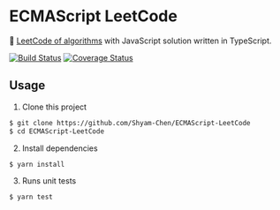# ECMAScript LeetCode

:whale: [LeetCode of algorithms](https://leetcode.com/problemset/algorithms/) with JavaScript solution written in TypeScript.

[![Build Status](https://img.shields.io/circleci/project/github/Shyam-Chen/ECMAScript-LeetCode/master.svg)](https://circleci.com/gh/Shyam-Chen/ECMAScript-LeetCode)
[![Coverage Status](https://img.shields.io/codecov/c/github/Shyam-Chen/ECMAScript-LeetCode/master.svg)](https://codecov.io/gh/Shyam-Chen/ECMAScript-LeetCode)

## Usage

1. Clone this project

```bash
$ git clone https://github.com/Shyam-Chen/ECMAScript-LeetCode
$ cd ECMAScript-LeetCode
```

2. Install dependencies

```bash
$ yarn install
```

3. Runs unit tests

```bash
$ yarn test
```
